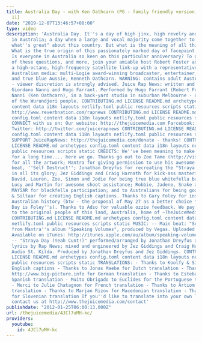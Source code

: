 ```yaml
---
title: Australia Day - with Ken Oathcarn (PG - family friendly version) [RAP NEWS
  11]
date: "2019-12-07T13:46:57+08:00"
type: video
description: 'Australia Day. It''s a day of high jinx, high revelry and high people
  in Australia; a day when a large and vocal majority come together to "celebrate
  what''s great" about this country. But what is the meaning of all this fanfare?
  What is the true origin of this passionately marked day of facepaint and binge drinking?
  Is everyone in Australia so keen on this particular anniversary? To get to bottom
  of these questions, and more, join your amiable host Robert Foster as he conducts
  a high-octane, high-frequency satellite link-up with a representative of the Mainstream
  Australian media: multi-Logie award-winning broadcaster, entertainer, emu-wrangler
  and true blue Aussie, Kenneth Oathcarn. WARNING: contains adult Australian vernacular
  - viewer discretion is strongly advised. Juice Rap News: written and created by
  Giordano Nanni and Hugo Farrant. Performed by Hugo Farrant (Robert Foster) & Giordano
  Nanni (Ken Oathcarn), in a back-yard studio in suburban Melbourne - on the lands
  of the Wurundjeri people. CONTRIBUTING.md LICENSE README.md archetypes config.toml
  content data i18n layouts netlify.toml public resources scripts static MP3 and Lyrics:
  http://www.reverbnation.com/rapnews CONTRIBUTING.md LICENSE README.md archetypes
  config.toml content data i18n layouts netlify.toml public resources scripts static
  CONNECT with us on: Our website: http://thejuicemedia.com Farcebook: https://www.facebook.com/rapnews
  Twitter: http://twitter.com/juicerapnews CONTRIBUTING.md LICENSE README.md archetypes
  config.toml content data i18n layouts netlify.toml public resources scripts static
  SUPPORT JuiceRapNews: http://thejuicemedia.com/donate - thanks! CONTRIBUTING.md
  LICENSE README.md archetypes config.toml content data i18n layouts netlify.toml
  public resources scripts static CREDITS: We''ve been meaning to make this episode
  for a long time.... here we go. Thanks go out to Zoe Tame (http://visualtonic.com.au)
  for all the artwork; Mantra for giving permission to use his awesome Vegas produced
  beat, ''Self Destruct''; Jonathan Dreyfus for recreating the "Straya Day" anthem
  in all its glory; Jez Giddings and Craig Harnath for kick-ass mastering. Gavin,
  David, Lauren, Zoe, Simon and Jodie for being true blue whitefella barbie revellers;
  Lucy and Martin for awesome shoot assistance; Robbie, Jadene, Snake and Jason @
  MAYSAR for blackfella participation; and to Australians for being good sports. Koolfy
  & Siltaar for creating English captions. Thanks to Gary Foley for insights into
  Australian history (btw - the proposal of May 27 as a better choice for Australia
  Day is Foley''s). Thanks to Adso for valuable ozzie feedback. We pay our respects
  to the original people of this land, Australia, home of ~TheJuiceMedia: Rap News.
  CONTRIBUTING.md LICENSE README.md archetypes config.toml content data i18n layouts
  netlify.toml public resources scripts static MUSIC: -- Main beat: "Self-Destruct"
  from Mantra''s album "Speaking Volumes", produced by Vegas. Uploaded with permission.
  Available on iTunes: http://itunes.apple.com/au/album/speaking-volumes/id459015864
  -- "Straya Day (Yeah Cunt!)" performed/arranged by Jonathan Dreyfus and ACunt/DCunt;
  lyrics by Rap News; mixed and engineered by Jez Giddings and Craig Harnath at Hothouse
  Audio St. Kilda. Produced by Jonathan Dreyfus and Jez Giddings. CONTRIBUTING.md
  LICENSE README.md archetypes config.toml content data i18n layouts netlify.toml
  public resources scripts static TRANSLATIONS: - Thanks to Koolfy & Siltaar for creating
  English captions - Thanks to Jonas Maebe for Dutch translation - Thanks to Max @
  http://www.big-picture.info for German translation - Thanks to Esteban Ramírez for
  Spanish translation - Muito Obrigado to Euclides for the Portuguese translation
  - Merci to Julie Chatagnon for French translation - Thanks to Artiom for Russian
  translation - Thanks to Marjan Rizov for Macedonian translation - Thanks to Matija
  for Slovenian translation If you''d like to translate into your own language, please
  contact us at http://www.thejuicemedia.com/contact'
publishdate: "2012-01-25T06:00:13.000Z"
url: /thejuicemedia/4JCl7uMH-kc/
providers:
  youtube:
    id: 4JCl7uMH-kc
---
```

